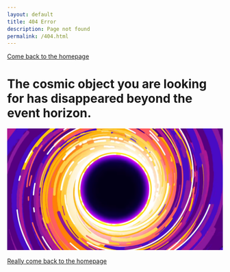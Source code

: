 ```yaml
---
layout: default
title: 404 Error
description: Page not found
permalink: /404.html
---
```


[Come back to the homepage](astley.md)

# The cosmic object you are looking for has disappeared beyond the event horizon.

![The event horizon](https://github.com/DataSaiyentist/DataSaiyentist.github.io/blob/1c4c13cbdb945bcdfd18690531174880e5cac157/kurzgesagt.png "Designed by Kurzgesagt")

[Really come back to the homepage](index.md)
